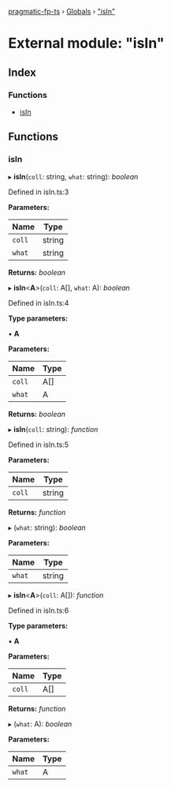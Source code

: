 [pragmatic-fp-ts](../README.md) › [Globals](../globals.md) › ["isIn"](_isin_.md)

# External module: "isIn"

## Index

### Functions

* [isIn](_isin_.md#isin)

## Functions

###  isIn

▸ **isIn**(`coll`: string, `what`: string): *boolean*

Defined in isIn.ts:3

**Parameters:**

Name | Type |
------ | ------ |
`coll` | string |
`what` | string |

**Returns:** *boolean*

▸ **isIn**<**A**>(`coll`: A[], `what`: A): *boolean*

Defined in isIn.ts:4

**Type parameters:**

▪ **A**

**Parameters:**

Name | Type |
------ | ------ |
`coll` | A[] |
`what` | A |

**Returns:** *boolean*

▸ **isIn**(`coll`: string): *function*

Defined in isIn.ts:5

**Parameters:**

Name | Type |
------ | ------ |
`coll` | string |

**Returns:** *function*

▸ (`what`: string): *boolean*

**Parameters:**

Name | Type |
------ | ------ |
`what` | string |

▸ **isIn**<**A**>(`coll`: A[]): *function*

Defined in isIn.ts:6

**Type parameters:**

▪ **A**

**Parameters:**

Name | Type |
------ | ------ |
`coll` | A[] |

**Returns:** *function*

▸ (`what`: A): *boolean*

**Parameters:**

Name | Type |
------ | ------ |
`what` | A |
